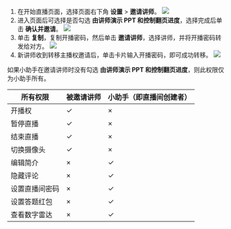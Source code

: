 1. 在开始直播页面，选择页面右下角 **设置** > **邀请讲师**。
![](https://main.qcloudimg.com/raw/624027872922ecb19954f2947a993053.jpg)
2. 进入页面后可选择是否勾选 **由讲师演示 PPT 和控制翻页进度**，选择完成后单击 **确认并邀请**。
![](https://main.qcloudimg.com/raw/1158f7350780214645c919c23d9a25d4.jpg)
3. 单击 **复制**，复制开播密码，然后单击 **邀请讲师**，选择讲师，并将开播密码转发给对方。
![](https://main.qcloudimg.com/raw/0b0ce894d21d2e8209477c1408dbd803.jpg)
4. 新讲师收到转移主播权邀请后，单击卡片输入开播密码，即可成功转移。
![](https://main.qcloudimg.com/raw/b23337b641cf729907e90702aa7f4b80.jpg)

如果小助手在邀请讲师时没有勾选 **由讲师演示 PPT 和控制翻页进度**，则此权限仅为小助手所有。 
<table>
<thead>
<tr>
<th>所有权限</th>
<th>被邀请讲师</th>
<th>小助手（即直播间创建者）</th>
</tr>
</thead>
<tbody><tr>
<td>开播权</td>
<td>&#10003;</td>
<td>×</td>
</tr>
<tr>
<td>暂停直播</td>
<td>&#10003;</td>
<td>×</td>
</tr>
<tr>
<td>结束直播</td>
<td>&#10003;</td>
<td>×</td>
</tr>
<tr>
<td>切换摄像头</td>
<td>&#10003;</td>
<td>×</td>
</tr>
<tr>
<td>编辑简介</td>
<td>×</td>
<td>&#10003;</td>
</tr>
<tr>
<td>隐藏评论</td>
<td>×</td>
<td>&#10003;</td>
</tr>
<tr>
<td>设置直播间密码</td>
<td>×</td>
<td>&#10003;</td>
</tr>
<tr>
<td>设置答题红包</td>
<td>×</td>
<td>&#10003;</td>
</tr>
<tr>
<td>查看数字雷达</td>
<td>×</td>
<td>&#10003;</td>
</tr>
</tbody></table>

